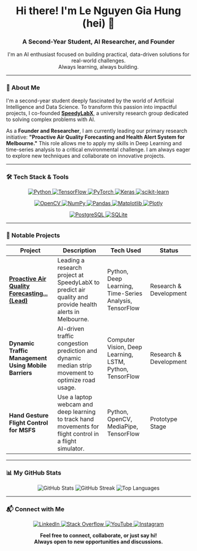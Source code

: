 <div align="center">

# Hi there! I'm Le Nguyen Gia Hung (hei) 👋

### A Second-Year Student, AI Researcher, and Founder

I'm an AI enthusiast focused on building practical, data-driven solutions for real-world challenges. <br/>
Always learning, always building.

</div>

---

### 🎯 About Me

I'm a second-year student deeply fascinated by the world of Artificial Intelligence and Data Science. To transform this passion into impactful projects, I co-founded [**SpeedyLabX**](https://github.com/SpeedyLabX), a university research group dedicated to solving complex problems with AI.

As a **Founder and Researcher**, I am currently leading our primary research initiative: **"Proactive Air Quality Forecasting and Health Alert System for Melbourne."** This role allows me to apply my skills in Deep Learning and time-series analysis to a critical environmental challenge. I am always eager to explore new techniques and collaborate on innovative projects.

---

### 🛠️ Tech Stack & Tools

<p align="center">
  <a href="https://www.python.org" target="_blank" rel="noreferrer">
    <img src="https://img.shields.io/badge/python-3670A0?style=for-the-badge&logo=python&logoColor=ffdd54" alt="Python"/>
  </a>
  <a href="https://www.tensorflow.org" target="_blank" rel="noreferrer">
    <img src="https://img.shields.io/badge/TensorFlow-%23FF6F00.svg?style=for-the-badge&logo=TensorFlow&logoColor=white" alt="TensorFlow"/>
  </a>
  <a href="https://pytorch.org/" target="_blank" rel="noreferrer">
    <img src="https://img.shields.io/badge/PyTorch-%23EE4C2C.svg?style=for-the-badge&logo=PyTorch&logoColor=white" alt="PyTorch"/>
  </a>
  <a href="https://keras.io/" target="_blank" rel="noreferrer">
    <img src="https://img.shields.io/badge/Keras-%23D00000.svg?style=for-the-badge&logo=Keras&logoColor=white" alt="Keras"/>
  </a>
  <a href="https://scikit-learn.org/" target="_blank" rel="noreferrer">
    <img src="https://img.shields.io/badge/scikit--learn-%23F7931E.svg?style=for-the-badge&logo=scikit-learn&logoColor=white" alt="scikit-learn"/>
  </a>
</p>
<p align="center">
  <a href="https://opencv.org/" target="_blank" rel="noreferrer">
    <img src="https://img.shields.io/badge/opencv-%235C3EE8.svg?style=for-the-badge&logo=opencv&logoColor=white" alt="OpenCV"/>
  </a>
  <a href="https://numpy.org/" target="_blank" rel="noreferrer">
    <img src="https://img.shields.io/badge/numpy-%23013243.svg?style=for-the-badge&logo=numpy&logoColor=white" alt="NumPy"/>
  </a>
  <a href="https://pandas.pydata.org/" target="_blank" rel="noreferrer">
    <img src="https://img.shields.io/badge/pandas-%23150458.svg?style=for-the-badge&logo=pandas&logoColor=white" alt="Pandas"/>
  </a>
  <a href="https://matplotlib.org/" target="_blank" rel="noreferrer">
    <img src="https://img.shields.io/badge/Matplotlib-%23ffffff.svg?style=for-the-badge&logo=Matplotlib&logoColor=black" alt="Matplotlib"/>
  </a>
   <a href="https://plotly.com/" target="_blank" rel="noreferrer">
    <img src="https://img.shields.io/badge/Plotly-%233F4F75.svg?style=for-the-badge&logo=plotly&logoColor=white" alt="Plotly"/>
  </a>
</p>
<p align="center">
  <a href="https://www.postgresql.org" target="_blank" rel="noreferrer">
    <img src="https://img.shields.io/badge/PostgreSQL-316192?style=for-the-badge&logo=postgresql&logoColor=white" alt="PostgreSQL"/>
  </a>
  <a href="https://www.sqlite.org/" target="_blank" rel="noreferrer">
    <img src="https://img.shields.io/badge/SQLite-07405E?style=for-the-badge&logo=sqlite&logoColor=white" alt="SQLite"/>
  </a>
</p>

---

### 🚀 Notable Projects

| Project                                                                                                         | Description                                                                                          | Tech Used                                                | Status                |
| --------------------------------------------------------------------------------------------------------------- | ---------------------------------------------------------------------------------------------------- | -------------------------------------------------------- | --------------------- |
| **[Proactive Air Quality Forecasting... (Lead)](https://github.com/SpeedyLabX/melbourne-air-quality-forecast)**  | Leading a research project at SpeedyLabX to predict air quality and provide health alerts in Melbourne. | Python, Deep Learning, Time-Series Analysis, TensorFlow  | Research & Development |
| **Dynamic Traffic Management Using Mobile Barriers**                                                            | AI-driven traffic congestion prediction and dynamic median strip movement to optimize road usage.    | Computer Vision, Deep Learning, LSTM, Python, TensorFlow | Research & Development |
| **Hand Gesture Flight Control for MSFS**                                                                        | Use a laptop webcam and deep learning to track hand movements for flight control in a flight simulator.| Python, OpenCV, MediaPipe, TensorFlow                    | Prototype Stage       |

---

### 📊 My GitHub Stats

<div align="center">

![GitHub Stats](https://github-readme-stats.vercel.app/api?username=hei1sme&theme=dark&hide_border=false&include_all_commits=true&count_private=true)
![GitHub Streak](https://github-readme-streak-stats.herokuapp.com/?user=hei1sme&theme=dark&hide_border=false)
![Top Languages](https://github-readme-stats.vercel.app/api/top-langs/?username=hei1sme&theme=dark&hide_border=false&layout=compact)

</div>

---

### 📬 Connect with Me

<p align="center">
  <a href="https://linkedin.com/in/le-nguyen-gia-hung" target="_blank">
    <img src="https://img.shields.io/badge/LinkedIn-%230077B5.svg?logo=linkedin&logoColor=white&style=for-the-badge" alt="LinkedIn"/>
  </a>
  <a href="https://stackoverflow.com/users/25495769" target="_blank">
    <img src="https://img.shields.io/badge/-Stackoverflow-FE7A16?logo=stack-overflow&logoColor=white&style=for-the-badge" alt="Stack Overflow"/>
  </a>
  <a href="https://youtube.com/@hei_isme" target="_blank">
    <img src="https://img.shields.io/badge/YouTube-%23FF0000.svg?logo=YouTube&logoColor=white&style=for-the-badge" alt="YouTube"/>
  </a>
  <a href="https://instagram.com/hei.isme" target="_blank">
    <img src="https://img.shields.io/badge/Instagram-%23E4405F.svg?logo=Instagram&logoColor=white&style=for-the-badge" alt="Instagram"/>
  </a>
</p>

<div align="center">
  
**Feel free to connect, collaborate, or just say hi!** <br/>
**Always open to new opportunities and discussions.**

</div>
